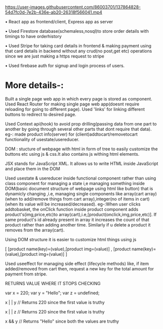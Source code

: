 https://user-images.githubusercontent.com/86003701/137864828-54d7fc0d-7e2b-436e-ab20-26318f566041.mp4

• React app as frontend/client, Express app as server

• Used Firestore database(schemaless,nosql)to store order details with timings to have orderhistory

• Used Stripe for taking card details in frontend & making payment using that card details in backend without any crud(no post,get etc) operations since we are just making a https request to stripe

• Used firebase auth for signup and login process of users.

# More details-:

Built a single page web app in which every page is stored as component.
Used React Router for making single page web app(doesnt require reloading for going to different page).  Used 'links' for linking different buttons to redirect to desired page.

Used Context api(hook) to avoid prop drilling(passing data from one part to another by going through several other parts that dont require that data). 
eg-: made product info(server) for (client)addtocart/removetocart functionality of usestate/usereducer.

DOM : stucture of webpage with html in form of tree to easily customize the buttons etc using js & css.It also contains js withing html elements.

JSX stands for JavaScript XML. It allows us to write HTML inside JavaScript and place them in the DOM

Used usestate & usereducer inside functional component rather than using class component for managing a state i,e managing something inside DOM(basic document structure of webpage using html like button)  that is dynamicly changing ,i.e, managing single components like array(cart array) (when to add/remove things from cart array),integer(no of items in cart)(when its value will be increased/decreased).
eg-:When user clicks addtobasket, the onClick function inside product component adds product's(img,price,etc)to array(cart),i.e,[product(onclick,img,price,etc)]. If same product's id already present in array it increases the count of that product rather than adding another time. Similarly if u delete a product it removes from the array(cart).

Using DOM structure it is easier to customize html things using js

[  [product name(key)=(value),[product img=(value)]  ,   [product name(key)=(value),[product img=(value)]   ]

Used useeffect for managing side effect (lifecycle methods) like, if item added/removed from cart then, request a new key for the total amount for payment from stripe.

RETURNS VALUE WHERE IT STOPS CHECKING

var x = 220;
var y = "Hello";
var z = undefined;
        
x | | y    // Returns 220 since the first value is truthy
        
x | | z   // Returns 220 since the first value is truthy
        
x && y    // Returns "Hello" since both the values are truthy
